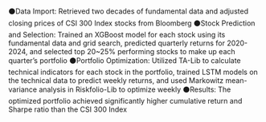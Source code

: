 ⚫Data Import: Retrieved two decades of fundamental data and adjusted closing prices of CSI 300 Index stocks from Bloomberg
⚫Stock Prediction and Selection: Trained an XGBoost model for each stock using its fundamental data and grid search, predicted quarterly returns for 2020-2024, and selected top 20~25% performing stocks to make up each quarter’s portfolio
⚫Portfolio Optimization: Utilized TA-Lib to calculate technical indicators for each stock in the portfolio, trained LSTM models on the technical data to predict weekly returns, and used Markowitz mean-variance analysis in Riskfolio-Lib to optimize weekly
⚫Results: The optimized portfolio achieved significantly higher cumulative return and Sharpe ratio than the CSI 300 Index
